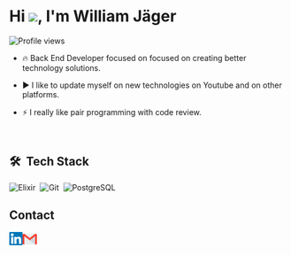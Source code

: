 <h1 align="left">Hi <img src="https://raw.githubusercontent.com/kaueMarques/kaueMarques/master/hi.gif" height="30px">, I'm William Jäger</h1>
<p align="left"> <img src="https://komarev.com/ghpvc/?username=maykbrito&color=green" alt="Profile views" /> </p>

- 🔥 Back End Developer focused on focused on creating better technology solutions.

- ▶️ I like to update myself on new technologies on Youtube and on other platforms.

- ⚡ I really like pair programming with code review.

<br>

## 🛠 &nbsp;Tech Stack

![Elixir](https://img.shields.io/badge/-Elixir-05122A?style=flat&logo=elixir)&nbsp;
![Git](https://img.shields.io/badge/-Git-05122A?style=flat&logo=git)&nbsp;
![PostgreSQL](https://img.shields.io/badge/-PostgreSQL-05122A?style=flat&logo=postgresql)&nbsp;

## Contact

  <a href="https://www.linkedin.com/in/william-jager-dev/" target="_blank">
    <img align="left" alt="Rafael | Linkedin" width="24px" src="https://github.com/hargun79/hargun79/blob/master/Assets/Linkedin.svg" />
  </a>

  <a href="mailto:williamjager.dev@gmail.com">
    <img align="left" alt="William | Gmail" width="26px" src="https://github.com/hargun79/hargun79/blob/master/Assets/Gmail.svg" />
  </a>
